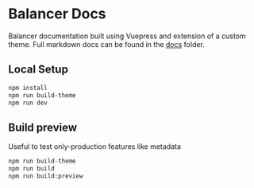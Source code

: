# Balancer Docs

Balancer documentation built using Vuepress and extension of a custom theme. Full markdown docs can be found in the [docs](./docs/) folder.

## Local Setup

```bash
npm install
npm run build-theme
npm run dev
```

## Build preview

Useful to test only-production features like metadata

```bash
npm run build-theme
npm run build
npm run build:preview
```
